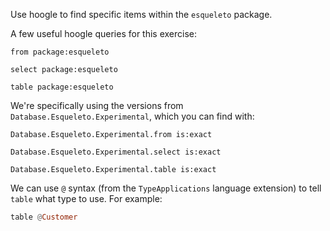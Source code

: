 Use hoogle to find specific items within the `esqueleto` package.

A few useful hoogle queries for this exercise:

```
from package:esqueleto

select package:esqueleto

table package:esqueleto
```


We're specifically using the versions from `Database.Esqueleto.Experimental`, which you can find with:

```
Database.Esqueleto.Experimental.from is:exact

Database.Esqueleto.Experimental.select is:exact

Database.Esqueleto.Experimental.table is:exact
```


We can use `@` syntax (from the `TypeApplications` language extension) to tell `table` what type to use. For example:

```hs
table @Customer
```

